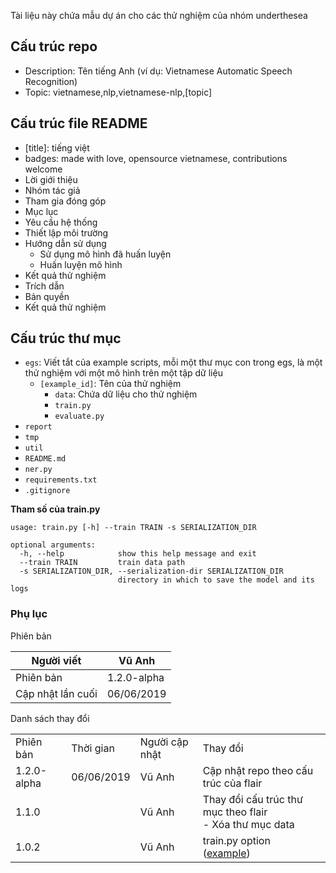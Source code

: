 Tài liệu này chứa mẫu dự án cho các thử nghiệm của nhóm underthesea

## Cấu trúc repo 

* Description: Tên tiếng Anh (ví dụ: Vietnamese Automatic Speech Recognition)
* Topic: vietnamese,nlp,vietnamese-nlp,[topic]

## Cấu trúc file README

* [title]: tiếng việt
* badges: made with love, opensource vietnamese, contributions welcome
* Lời giới thiệu	
* Nhóm tác giả	
* Tham gia đóng góp	
* Mục lục
* Yêu cầu hệ thống
* Thiết lập môi trường
* Hướng dẫn sử dụng
  * Sử dụng mô hình đã huấn luyện
  * Huấn luyện mô hình
* Kết quả thử nghiệm
* Trích dẫn
* Bản quyền
* Kết quả thử nghiệm	

## Cấu trúc thư mục

* `egs`: Viết tắt của example scripts, mỗi một thư mục con trong egs, là một thử nghiệm với một mô hình trên một tập dữ liệu
  * `[example_id]`: Tên của thử nghiệm
    * `data`: Chứa dữ liệu cho thử nghiệm
    * `train.py`
    * `evaluate.py`
* `report`
* `tmp`
* `util`
* `README.md`
* `ner.py`	
* `requirements.txt`
* `.gitignore`

**Tham số của train.py**

```
usage: train.py [-h] --train TRAIN -s SERIALIZATION_DIR

optional arguments:
  -h, --help            show this help message and exit
  --train TRAIN         train data path
  -s SERIALIZATION_DIR, --serialization-dir SERIALIZATION_DIR
                        directory in which to save the model and its logs
```

### Phụ lục

Phiên bản 

| Người viết        | Vũ Anh     |
|-------------------|------------|
| Phiên bản         | 1.2.0-alpha|
| Cập nhật lần cuối | 06/06/2019 |

Danh sách thay đổi 

<table>
<tr>
<td>Phiên bản</td>
<td>Thời gian</td>
<td>Người cập nhật</td>
<td>Thay đổi</td>
</tr>
<tr>
<td>1.2.0-alpha</td>
<td>06/06/2019</td>
<td>Vũ Anh</td>
<td>Cập nhật repo theo cấu trúc của flair</td>
</tr>
<tr>
<td>1.1.0</td>
<td></td>
<td>Vũ Anh</td>
<td>Thay đổi cấu trúc thư mục theo flair<br>- Xóa thư mục data</td>
</tr>
<tr>
<td>1.0.2</td>
<td></td>
<td>Vũ Anh</td>
<td>train.py option<br> (<a href="https://allenai.github.io/allennlp-docs/api/allennlp.commands.train.html">example</a>)</td>
</tr>
</table>